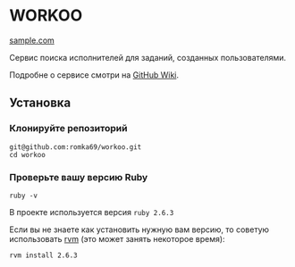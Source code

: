 # WORKOO

[sample.com](http://sample.com)

Сервис поиска исполнителей для заданий, созданных пользователями.

Подробне о сервисе смотри на [GitHub Wiki](https://github.com/romka69/workoo/wiki/Главная).

## Установка

### Клонируйте репозиторий

```shell
git@github.com:romka69/workoo.git
cd workoo
```

### Проверьте вашу версию Ruby

```shell
ruby -v
```

В проекте используется версия `ruby 2.6.3`

Если вы не знаете как установить нужную вам версию, то советую использовать [rvm](https://rvm.io) (это может занять некоторое время):

```shell
rvm install 2.6.3
```
